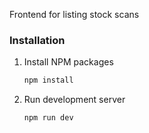 Frontend for listing stock scans

### Installation

1. Install NPM packages
   ```sh
   npm install
   ```
2. Run development server
   ```sh
   npm run dev
   ```
